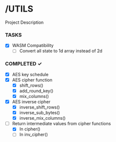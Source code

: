 # /UTILS

Project Description

### TASKS

- [x] WASM Compatibility
  - [ ] Convert all state to 1d array instead of 2d

### COMPLETED ✓

- [x] AES key schedule
- [x] AES cipher function
  - [x] shift_rows()
  - [x] add_round_key()
  - [x] mix_columns()
- [x] AES inverse cipher
  - [x] inverse_shift_rows()
  - [x] inverse_sub_bytes()
  - [x] inverse_mix_columns()
- [ ] Return intermediate values from cipher functions
  - [x] In cipher()
  - [ ] In inv_cipher()
